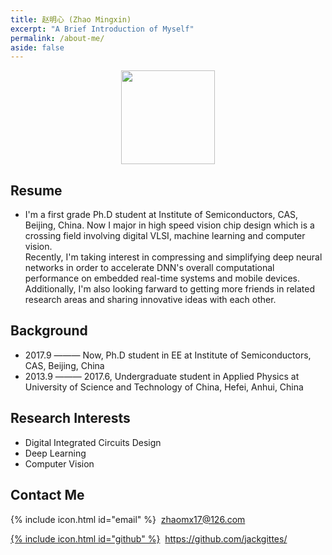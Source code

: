 ```yaml
---
title: 赵明心 (Zhao Mingxin)
excerpt: "A Brief Introduction of Myself"
permalink: /about-me/
aside: false
---
```


<center>
<img src="http://wx4.sinaimg.cn/small/41f56ddcly1fitk7pj3eaj208i099q5d.jpg" width="150px">
</center>

## Resume
- I'm a first grade Ph.D student at Institute of Semiconductors, CAS, Beijing, China. Now I major in high speed vision chip design which is a crossing field involving digital VLSI, machine learning and computer vision.  
Recently, I'm taking interest in compressing and simplifying deep neural networks in order to accelerate DNN's overall computational performance on embedded real-time systems and mobile devices.  
Additionally, I'm also looking farward to getting more friends in related research areas and sharing innovative ideas with each other.  

## Background  
- 2017.9 ——— Now, Ph.D student in EE at Institute of Semiconductors, CAS, Beijing, China  
- 2013.9 ——— 2017.6, Undergraduate student in Applied Physics at University of Science and Technology of China, Hefei, Anhui, China  

## Research Interests  
- Digital Integrated Circuits Design  
- Deep Learning  
- Computer Vision  

## Contact Me
<span>{% include icon.html id="email" %}&nbsp;  zhaomx17@126.com</span>

<span>[{% include icon.html id="github" %}](https://github.com/JackGittes)&nbsp;  <a href="https://github.com/jackgittes/">https://github.com/jackgittes/ </a></span>
